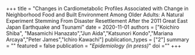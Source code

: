 +++
title = "Changes in Cardiometabolic Profiles Associated with Change in Neighborhood Food and Built Environment Among Older Adults: A Natural Experiment Stemming From Disaster Resettlement After the 2011 Great East Japan Earthquake and Tsunami"
date = 2020-11-01
authors = ["Koichiro Shiba", "Masamichi Hanazato","Jun Aida","Katsunori Kondo","Mariana Arcaya","Peter James","Ichiro Kawachi"]
publication_types = ["2"]
summary = ""
featured = false
publication = "*Epidemiology (in press)*"
doi =""
+++
